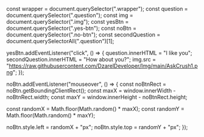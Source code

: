 const wrapper = document.querySelector(".wrapper");
const question = document.querySelector(".question");
const img = document.querySelector(".img");
const yesBtn = document.querySelector(".yes-btn");
const noBtn = document.querySelector(".no-btn");
const secondQuestion = document.querySelectorAll(".question")[1];

yesBtn.addEventListener("click", () => {
  question.innerHTML = "I like you";
  secondQuestion.innerHTML = "How about you?"; 
  img.src =
    "https://raw.githubusercontent.com/DzarelDeveloper/Img/main/AskCrush1.png";
});

noBtn.addEventListener("mouseover", () => {
  const noBtnRect = noBtn.getBoundingClientRect();
  const maxX = window.innerWidth - noBtnRect.width;
  const maxY = window.innerHeight - noBtnRect.height;

  const randomX = Math.floor(Math.random() * maxX);
  const randomY = Math.floor(Math.random() * maxY);

  noBtn.style.left = randomX + "px";
  noBtn.style.top = randomY + "px";
});
